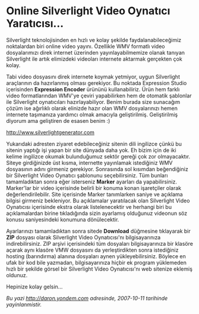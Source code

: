 # Online Silverlight Video Oynatıcı Yaratıcısı...
Silverlight teknolojisinden en hızlı ve kolay şekilde
faydalanabileceğimiz noktalardan biri online video yayını. Özellikle WMV
formatlı video dosyalarımızı direk internet üzerinden yayınlayabilmemize
olanak tanıyan Silverlight ile artık elimizdeki videoları internete
aktarmak gerçekten çok kolay.

Tabi video dosyasını direk internete koymak yetmiyor, uygun Silverlight
araçlarının da hazırlanmış olması gerekiyor. Bu noktada Expression
Studio içerisinden **Expression Encoder** ürününü kullanabiliriz. Ürün
hem farklı video formatlarından WMV'ye çeviri yapabilirken hem de
otomatik şablonlar ile Silverlight oynatıcıları hazırlayabiliyor. Benim
burada size sunacağım çözüm ise ağırlıklı olarak elinizde hazır olan WMV
dosyalarınızı hemen internete taşımanıza yardımcı olmak amacıyla
geliştirilmiş. Geliştirilmiş diyorum ama geliştiren de esasen benim :)

<http://www.silverlightgenerator.com>

Yukarıdaki adresten ziyaret edebileceğiniz sitenin dili ingilizce çünkü
bu sitenin yaptığı işi yapan bir site dünyada daha yok. Eh bizim için de
iki kelime ingilizce okumak bulunduğumuz sektör gereği çok zor
olmayacaktır. Siteye girdiğinizde üst kısma, internette yayınlamak
istediğiniz WMV dosyasının adını girmeniz gerekiyor. Sonrasında sol
kısımdan beğendiğiniz bir Silverlight Video Oynatıcı şablonunu
seçebilirsiniz. Tüm bunları tamamladıktan sonra eğer isterseniz
**Marker** ayarları da yapabilirsiniz. Marker'lar bir video içerisinde
belirli bir konuma konan işaretçiler olarak değerlendirilebilir. Site
içerisinde Marker tanımlarken saniye ve açıklama bilgisi girmeniz
bekleniyor. Bu açıklamalar yaratılacak olan Silverlight Video Oynatıcısı
içerisinde ekstra olarak listelenecektir ve herhangi biri bu
açıklamalardan birine tıkladığında sizin ayarlamış olduğunuz videonun
söz konusu saniyesindeki konumuna dönülecektir.

Ayarlarınızı tamamladıktan sonra sitede **Download** düğmesine
tıklayarak bir **ZIP** dosyası olarak Silverlight Video Oynatıcısı'nı
bilgisayarınıza indirebilirsiniz. ZIP arşivi içerisindeki tüm dosyaları
bilgisayarınıza bir klasöre açarak aynı klasöre VMW dosyasını da
yerleştirdikten sonra istediğiniz hosting (barındırma) alanına dosyaları
aynen yükleyebilirsiniz. Böylece en ufak bir kod bile yazmadan,
bilgisayarınıza hiçbir ek program yüklemeden hızlı bir şekilde görsel
bir Silverlight Video Oynatıcısı'nı web sitenize eklemiş oldunuz.

Hepinize kolay gelsin...



*Bu yazi http://daron.yondem.com adresinde, 2007-10-11 tarihinde yayinlanmistir.*
